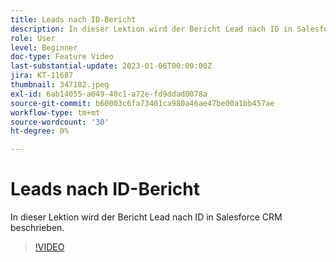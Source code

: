 ```yaml
---
title: Leads nach ID-Bericht
description: In dieser Lektion wird der Bericht Lead nach ID in Salesforce CRM beschrieben.
role: User
level: Beginner
doc-type: Feature Video
last-substantial-update: 2023-01-06T00:00:00Z
jira: KT-11687
thumbnail: 347182.jpeg
exl-id: 6ab14055-a649-40c1-a72e-fd9ddad0078a
source-git-commit: b60003c6fa73401ca980a46ae47be00a1bb457ae
workflow-type: tm+mt
source-wordcount: '30'
ht-degree: 0%

---
```


# Leads nach ID-Bericht

In dieser Lektion wird der Bericht Lead nach ID in Salesforce CRM beschrieben.

>[!VIDEO](https://video.tv.adobe.com/v/347182/?quality=12&learn=on)
